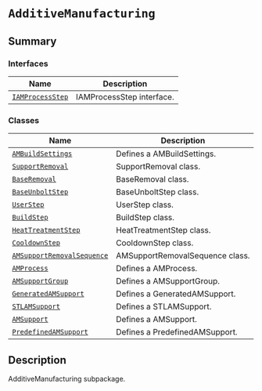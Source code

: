 

# `AdditiveManufacturing`

<a id="summary"></a>

## Summary

### Interfaces

| Name | Description |
|------------------------------------------------------------------------------------------------------------------------------------------|-----------------------------|
| [`IAMProcessStep`](IAMProcessStep.md#ansys.mechanical.stubs.v241.Ansys.ACT.Automation.Mechanical.AdditiveManufacturing.IAMProcessStep)   | IAMProcessStep interface.   |

### Classes

| Name | Description |
|----------------------------------------------------------------------------------------------------------------------------------------------------------------------|---------------------------------|
| [`AMBuildSettings`](AMBuildSettings.md#ansys.mechanical.stubs.v241.Ansys.ACT.Automation.Mechanical.AdditiveManufacturing.AMBuildSettings)                            | Defines a AMBuildSettings.      |
| [`SupportRemoval`](SupportRemoval.md#ansys.mechanical.stubs.v241.Ansys.ACT.Automation.Mechanical.AdditiveManufacturing.SupportRemoval)                               | SupportRemoval class.           |
| [`BaseRemoval`](BaseRemoval.md#ansys.mechanical.stubs.v241.Ansys.ACT.Automation.Mechanical.AdditiveManufacturing.BaseRemoval)                                        | BaseRemoval class.              |
| [`BaseUnboltStep`](BaseUnboltStep.md#ansys.mechanical.stubs.v241.Ansys.ACT.Automation.Mechanical.AdditiveManufacturing.BaseUnboltStep)                               | BaseUnboltStep class.           |
| [`UserStep`](UserStep.md#ansys.mechanical.stubs.v241.Ansys.ACT.Automation.Mechanical.AdditiveManufacturing.UserStep)                                                 | UserStep class.                 |
| [`BuildStep`](BuildStep.md#ansys.mechanical.stubs.v241.Ansys.ACT.Automation.Mechanical.AdditiveManufacturing.BuildStep)                                              | BuildStep class.                |
| [`HeatTreatmentStep`](HeatTreatmentStep.md#ansys.mechanical.stubs.v241.Ansys.ACT.Automation.Mechanical.AdditiveManufacturing.HeatTreatmentStep)                      | HeatTreatmentStep class.        |
| [`CooldownStep`](CooldownStep.md#ansys.mechanical.stubs.v241.Ansys.ACT.Automation.Mechanical.AdditiveManufacturing.CooldownStep)                                     | CooldownStep class.             |
| [`AMSupportRemovalSequence`](AMSupportRemovalSequence.md#ansys.mechanical.stubs.v241.Ansys.ACT.Automation.Mechanical.AdditiveManufacturing.AMSupportRemovalSequence) | AMSupportRemovalSequence class. |
| [`AMProcess`](AMProcess.md#ansys.mechanical.stubs.v241.Ansys.ACT.Automation.Mechanical.AdditiveManufacturing.AMProcess)                                              | Defines a AMProcess.            |
| [`AMSupportGroup`](AMSupportGroup.md#ansys.mechanical.stubs.v241.Ansys.ACT.Automation.Mechanical.AdditiveManufacturing.AMSupportGroup)                               | Defines a AMSupportGroup.       |
| [`GeneratedAMSupport`](GeneratedAMSupport.md#ansys.mechanical.stubs.v241.Ansys.ACT.Automation.Mechanical.AdditiveManufacturing.GeneratedAMSupport)                   | Defines a GeneratedAMSupport.   |
| [`STLAMSupport`](STLAMSupport.md#ansys.mechanical.stubs.v241.Ansys.ACT.Automation.Mechanical.AdditiveManufacturing.STLAMSupport)                                     | Defines a STLAMSupport.         |
| [`AMSupport`](AMSupport.md#ansys.mechanical.stubs.v241.Ansys.ACT.Automation.Mechanical.AdditiveManufacturing.AMSupport)                                              | Defines a AMSupport.            |
| [`PredefinedAMSupport`](PredefinedAMSupport.md#ansys.mechanical.stubs.v241.Ansys.ACT.Automation.Mechanical.AdditiveManufacturing.PredefinedAMSupport)                | Defines a PredefinedAMSupport.  |

<a id="description"></a>

## Description

AdditiveManufacturing subpackage.

<!-- !! processed by numpydoc !! -->

